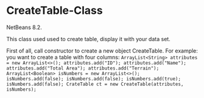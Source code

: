 # CreateTable-Class
NetBeans 8.2.

This class used used to create table, display it with your data set.

First of all, call constructor to create a new object CreateTable.
For example: you want to create a table with four columns: 
    ```
    ArrayList<String> attributes = new ArrayList<>();
    attributes.add("ID");
    attributes.add("Name");
    attributes.add("Total Area");
    attributes.add("Terrain");
    ArrayList<Boolean> isNumbers = new ArrayList<>();
    isNumbers.add(false);
    isNumbers.add(false);
    isNumbers.add(true);
    isNumbers.add(false);
    CrateTable ct = new CreateTable(attributes, isNumbers);
    ```
